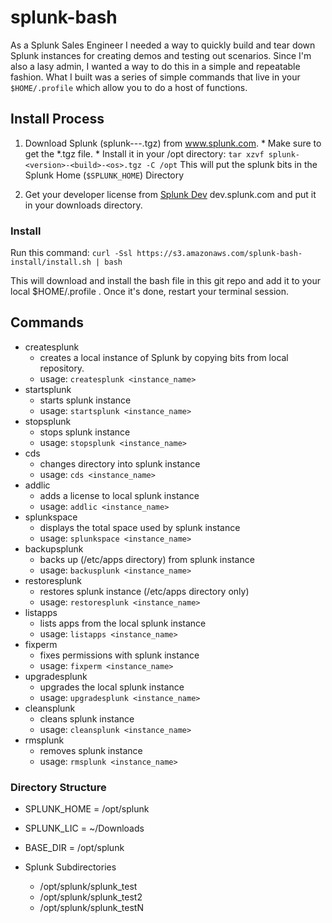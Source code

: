 # splunk-bash
As a Splunk Sales Engineer I needed a way to quickly build and tear down Splunk instances for creating demos and testing out scenarios. Since I'm also a lasy admin, I wanted a way to do this in a simple and repeatable fashion. What I built was a series of simple commands that live in your `$HOME/.profile` which allow you to do a host of functions. 

## Install Process

1. Download Splunk (splunk-<version>-<build>-<os>.tgz) from www.splunk.com. * Make sure to get the *.tgz file. * Install it in your /opt directory: `tar xzvf splunk-<version>-<build>-<os>.tgz -C /opt` This will put the splunk bits in the Splunk Home (`$SPLUNK_HOME`) Directory
  
2. Get your developer license from [Splunk Dev](dev.splunk.com) dev.splunk.com and put it in your downloads directory.

### Install 

Run this command:
`curl -Ssl https://s3.amazonaws.com/splunk-bash-install/install.sh | bash`

This will download and install the bash file in this git repo and add it to your local $HOME/.profile . Once it's done, restart your terminal session.

## Commands

- createsplunk 
  - creates a local instance of Splunk by copying bits from local repository. 
  - usage: `createsplunk <instance_name>`  
- startsplunk   
  - starts splunk instance
  - usage: `startsplunk <instance_name>`
- stopsplunk
  - stops splunk instance
  - usage: `stopsplunk <instance_name>`
- cds
  - changes directory into splunk instance
  - usage: `cds <instance_name>`
- addlic
  - adds a license to local splunk instance
  - usage: `addlic <instance_name>`
- splunkspace
  - displays the total space used by splunk instance
  - usage: `splunkspace <instance_name>`
- backupsplunk
  - backs up (/etc/apps directory) from splunk instance
  - usage: `backusplunk <instance_name>`
- restoresplunk
  - restores splunk instance (/etc/apps directory only)
  - usage: `restoresplunk <instance_name>`
- listapps
  - lists apps from the local splunk instance
  - usage: `listapps <instance_name>`
- fixperm
  - fixes permissions with splunk instance
  - usage: `fixperm <instance_name>`
- upgradesplunk
  - upgrades the local splunk instance
  - usage: `upgradesplunk <instance_name>`
- cleansplunk
  - cleans splunk instance
  - usage: `cleansplunk <instance_name>`
- rmsplunk
  - removes splunk instance
  - usage: `rmsplunk <instance_name>`
                
### Directory Structure

- SPLUNK_HOME = /opt/splunk
- SPLUNK_LIC = ~/Downloads
- BASE_DIR = /opt/splunk
                        
- Splunk Subdirectories 
  - /opt/splunk/splunk_test
  - /opt/splunk/splunk_test2
  - /opt/splunk/splunk_testN

  
                
